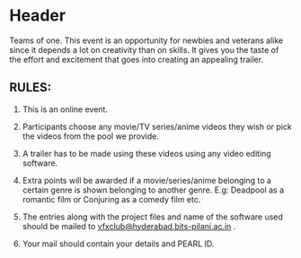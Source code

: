 <!-- TITLE: Cinematictrailer -->
<!-- SUBTITLE: A quick summary of Cinematictrailer -->

# Header
Teams of one.
This event is an opportunity for newbies and veterans alike since it depends a lot on creativity than on skills. It gives you the taste of the effort and excitement that goes into creating an appealing trailer.

## RULES:

1. This is an online event.

2. Participants choose any movie/TV series/anime videos they wish or pick the videos from the pool we provide.

3. A trailer has to be made using these videos using any video editing software.

4. Extra points will be awarded if a movie/series/anime belonging to a certain genre is shown belonging to another genre. E.g: Deadpool as a romantic film or Conjuring as a comedy film etc.

5. The entries along with the project files and name of the software used should be mailed to vfxclub@hyderabad.bits-pilani.ac.in .

6. Your mail should contain your details and PEARL ID.

